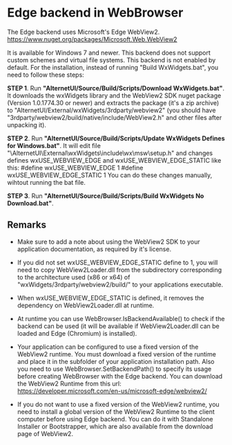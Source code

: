 # Edge backend in WebBrowser

The Edge backend uses Microsoft's Edge WebView2. 
https://www.nuget.org/packages/Microsoft.Web.WebView2

It is available for Windows 7 and newer. This backend does not support 
custom schemes and virtual file systems. This backend is not enabled by default. 
For the installation, instead of running "Build WxWidgets.bat", you need 
to follow these steps:

**STEP 1**. Run **"AlternetUI/Source/Build/Scripts/Download WxWidgets.bat"**.
It downloads the wxWidgets library and the WebView2 SDK nuget package 
(Version 1.0.1774.30 or newer) and extracts the package (it's a zip archive) to 
"AlternetUI/External/wxWidgets/3rdparty/webview2" (you should have 
"3rdparty/webview2/build/native/include/WebView2.h" and other files after unpacking it).

**STEP 2**. Run **"AlternetUI/Source/Build/Scripts/Update WxWidgets Defines for Windows.bat"**.
It will edit file "\AlternetUI\External\wxWidgets\include\wx\msw\setup.h" and 
changes defines wxUSE_WEBVIEW_EDGE and wxUSE_WEBVIEW_EDGE_STATIC like this:
	#define wxUSE_WEBVIEW_EDGE 1
	#define wxUSE_WEBVIEW_EDGE_STATIC 1
You can do these changes manually, wihtout running the bat file.

**STEP 3**. Run **"AlternetUI/Source/Build/Scripts/Build WxWidgets No Download.bat"**. 

## Remarks

- Make sure to add a note about using the WebView2 SDK to your application documentation, 
as required by it's license.

- If you did not set wxUSE_WEBVIEW_EDGE_STATIC define to 1, you will need to copy 
WebView2Loader.dll from the subdirectory corresponding to the architecture used 
(x86 or x64) of "wxWidgets/3rdparty/webview2/build/" to your applications executable.

- When wxUSE_WEBVIEW_EDGE_STATIC is defined, it removes the dependency on 
WebView2Loader.dll at runtime.

- At runtime you can use WebBrowser.IsBackendAvailable() to check if the backend can be 
used (it will be available if WebView2Loader.dll can be loaded and Edge (Chromium) 
is installed).

- Your application can be configured to use a fixed version of the WebView2 runtime. 
You must download a fixed version of the runtime and place it in the subfolder of your 
application installation path. Also you need to use WebBrowser.SetBackendPath() 
to specify its usage before creating WebBrowser with the Edge backend. You can 
download the WebView2 Runtime from this url:
https://developer.microsoft.com/en-us/microsoft-edge/webview2/

- If you do not want to use a fixed version of the WebView2 runtime, you need to install a 
global version of the WebView2 Runtime to the client computer before using 
Edge backend. You can do it with Standalone Installer or Bootstrapper, which are 
also available from the download page of WebView2.

